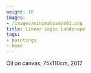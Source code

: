 ```yaml
---
weight: 10
images:
- /images/minimalism/m01.png
title: Linear Logic Landscape
tags:
- paintings
- home
---
```

Oil on canvas, 75x110cm, 2017
